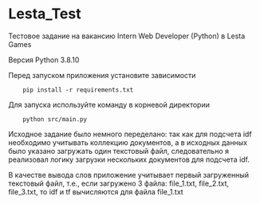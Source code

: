 # Lesta_Test

Тестовое задание на вакансию Intern Web Developer (Python) в Lesta Games

Версия Python 3.8.10

Перед запуском приложения установите зависимости

        pip install -r requirements.txt

Для запуска используйте команду в корневой директории

        python src/main.py

Исходное задание было немного переделано: так как для подсчета idf необходимо учитывать коллекцию документов, а в исходных данных было указано загружать один текстовый файл, следовательно я реализовал логику загрузки нескольких документов для подсчета idf.

В качестве вывода слов приложение учитывает первый загруженный текстовый файл, т.е., если загружено 3 файла: file_1.txt, file_2.txt, file_3.txt, то idf и tf вычисляются для файла file_1.txt
